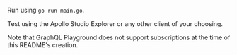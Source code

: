 Run using `go run main.go`.

Test using the Apollo Studio Explorer or any other client of your choosing.

Note that GraphQL Playground does not support subscriptions at the time of this README's creation.
